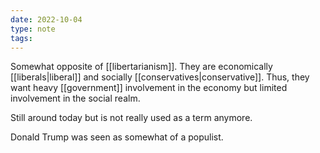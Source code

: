 ```yaml
---
date: 2022-10-04
type: note
tags: 
---
```


Somewhat opposite of [[libertarianism]]. They are economically [[liberals|liberal]] and socially [[conservatives|conservative]]. Thus, they want heavy [[government]] involvement in the economy but limited involvement in the social realm.

Still around today but is not really used as a term anymore.

Donald Trump was seen as somewhat of a populist.
